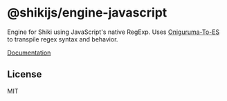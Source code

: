﻿# @shikijs/engine-javascript

Engine for Shiki using JavaScript's native RegExp. Uses [Oniguruma-To-ES](https://github.com/slevithan/oniguruma-to-es) to transpile regex syntax and behavior.

[Documentation](https://shiki.style/guide/regex-engines)

## License

MIT


